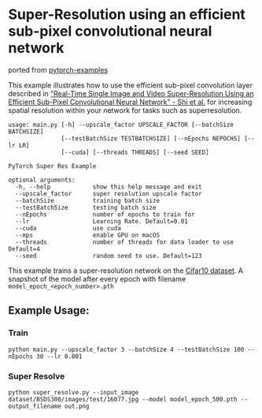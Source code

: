 # Super-Resolution using an efficient sub-pixel convolutional neural network

ported from [pytorch-examples](https://github.com/pytorch/examples/tree/main/super_resolution)

This example illustrates how to use the efficient sub-pixel convolution layer described in ["Real-Time Single Image and Video Super-Resolution Using an Efficient Sub-Pixel Convolutional Neural Network" - Shi et al.](https://arxiv.org/abs/1609.05158) for increasing spatial resolution within your network for tasks such as superresolution.

```
usage: main.py [-h] --upscale_factor UPSCALE_FACTOR [--batchSize BATCHSIZE]
               [--testBatchSize TESTBATCHSIZE] [--nEpochs NEPOCHS] [--lr LR]
               [--cuda] [--threads THREADS] [--seed SEED]

PyTorch Super Res Example

optional arguments:
  -h, --help            show this help message and exit
  --upscale_factor      super resolution upscale factor
  --batchSize           training batch size
  --testBatchSize       testing batch size
  --nEpochs             number of epochs to train for
  --lr                  Learning Rate. Default=0.01
  --cuda                use cuda
  --mps                 enable GPU on macOS
  --threads             number of threads for data loader to use Default=4
  --seed                random seed to use. Default=123
```

This example trains a super-resolution network on the [Cifar10 dataset](https://www.cs.toronto.edu/~kriz/cifar.html). A snapshot of the model after every epoch with filename `model_epoch_<epoch_number>.pth`

## Example Usage:

### Train

`python main.py --upscale_factor 3 --batchSize 4 --testBatchSize 100 --nEpochs 30 --lr 0.001`

### Super Resolve

`python super_resolve.py --input_image dataset/BSDS300/images/test/16077.jpg --model model_epoch_500.pth --output_filename out.png`
